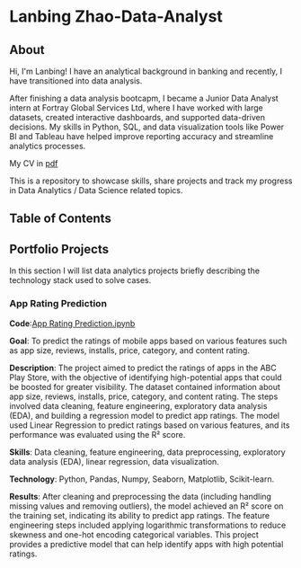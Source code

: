 # Lanbing Zhao-Data-Analyst
## About
Hi, I'm Lanbing! I have an analytical background in banking and recently, I have transitioned into data analysis. <br>

After finishing a data analysis bootcapm, I became a Junior Data Analyst intern at Fortray Global Services Ltd, where I have worked with large datasets, created interactive dashboards, and supported data-driven decisions. My skills in Python, SQL, and data visualization tools like Power BI and Tableau have helped improve reporting accuracy and streamline analytics processes.<br> 

My CV in [pdf](https://github.com/zhaoycy/Portfolio-Projects/blob/main/Lanbing%20Zhao%20-%20CV%20-%20Data%20Analyst.pdf)<br>

This is a repository to showcase skills, share projects and track my progress in Data Analytics / Data Science related topics.<br>

## Table of Contents

## Portfolio Projects
 In this section I will list data analytics projects briefly describing the technology stack used to solve cases.

### App Rating Prediction
**Code**:[App Rating Prediction.ipynb](https://github.com/zhaoycy/Portfolio-Projects/blob/main/App%20Rating%20Prediction.ipynb)

**Goal**: To predict the ratings of mobile apps based on various features such as app size, reviews, installs, price, category, and content rating.

**Description**: The project aimed to predict the ratings of apps in the ABC Play Store, with the objective of identifying high-potential apps that could be boosted for greater visibility. The dataset contained information about app size, reviews, installs, price, category, and content rating. The steps involved data cleaning, feature engineering, exploratory data analysis (EDA), and building a regression model to predict app ratings. The model used Linear Regression to predict ratings based on various features, and its performance was evaluated using the R² score.

**Skills**: Data cleaning, feature engineering, data preprocessing, exploratory data analysis (EDA), linear regression, data visualization.

**Technology**: Python, Pandas, Numpy, Seaborn, Matplotlib, Scikit-learn.

**Results**: After cleaning and preprocessing the data (including handling missing values and removing outliers), the model achieved an R² score on the training set, indicating its ability to predict app ratings. The feature engineering steps included applying logarithmic transformations to reduce skewness and one-hot encoding categorical variables. This project provides a predictive model that can help identify apps with high potential ratings.
